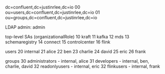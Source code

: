 dc=confluent,dc=justinrlee,dc=io
00 ou=users,dc=confluent,dc=justinrlee,dc=io
01 ou=groups,dc=confluent,dc=justinrlee,dc=io

LDAP admin: admin

top-level SAs (organizationalRole)
10 kraft
11 kafka
12 mds
13 schemaregistry
14 connect
15 controlcenter
16 flink

users
20 internal
21 alice
22 ben
23 charlie
24 david
25 eric
26 frank

groups
30 administrators - internal, alice
31 developers - internal, ben, charlie, david
32 readonlyusers - internal, eric
32 flinkusers - internal, frank